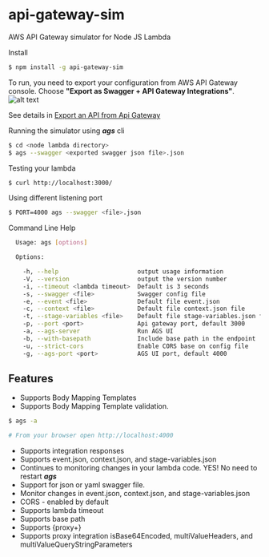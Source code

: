 # api-gateway-sim

AWS API Gateway simulator for Node JS Lambda

Install

```bash
$ npm install -g api-gateway-sim
```

To run, you need to export your configuration from AWS API Gateway console.
Choose **"Export as Swagger + API Gateway Integrations"**.
![alt text](http://docs.aws.amazon.com/apigateway/latest/developerguide/images/export-console.png)

See details in [Export an API from Api Gateway](http://docs.aws.amazon.com/apigateway/latest/developerguide/api-gateway-export-api.html)

Running the simulator using **_ags_** cli

```bash
$ cd <node lambda directory>
$ ags --swagger <exported swagger json file>.json

```

Testing your lambda

```bash
$ curl http://localhost:3000/
```

Using different listening port

```bash
$ PORT=4000 ags --swagger <file>.json
```

Command Line Help

```bash
  Usage: ags [options]

  Options:

    -h, --help                      output usage information
    -V, --version                   output the version number
    -i, --timeout <lambda timeout>  Default is 3 seconds
    -s, --swagger <file>            Swagger config file
    -e, --event <file>              Default file event.json
    -c, --context <file>            Default file context.json file
    -t, --stage-variables <file>    Default file stage-variables.json file
    -p, --port <port>               Api gateway port, default 3000
    -a, --ags-server                Run AGS UI
    -b, --with-basepath             Include base path in the endpoint
    -u, --strict-cors               Enable CORS base on config file
    -g, --ags-port <port>           AGS UI port, default 4000
```

## Features

- Supports Body Mapping Templates
- Supports Body Mapping Template validation.

```bash
$ ags -a

# From your browser open http://localhost:4000
```

- Supports integration responses
- Supports event.json, context.json, and stage-variables.json
- Continues to monitoring changes in your lambda code. YES! No need to restart **_ags_**
- Support for json or yaml swagger file.
- Monitor changes in event.json, context.json, and stage-variables.json
- CORS - enabled by default
- Supports lambda timeout
- Supports base path
- Supports {proxy+}
- Supports proxy integration isBase64Encoded, multiValueHeaders, and multiValueQueryStringParameters
